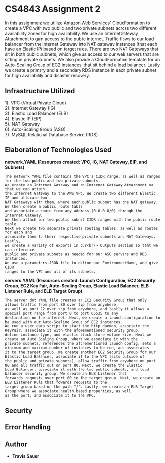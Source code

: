 # CS4843 Assignment 2

In this assignment we utilize Amazon Web Services' CloudFormation to create a VPC with two public and two private subnets across two different availability zones for high availability. We use an InternetGateway Attachment to gain access to the public internet. Traffic flows to our load balancer from the Internet Gateway into NAT gateway instances (that each have an Elastic IP) based on target rules. There are two NAT Gateways that sit in both public subnets, which give us access to our web servers that are sitting in private subnets. We also provide a CloudFormation template for an Auto-Scaling Group of EC2 instances, that sit behind a load balancer. Lastly we create a primary and a secondary RDS instance in each private subnet for high availability and disaster recovery.

## Infrastructure Utilized

1). VPC (Virtual Private Cloud)<br/>
2). Internet Gateway (IG)<br/>
3). Elastic Load Balancer (ELB)<br/>
4). Elastic IP (EIP)<br/>
5). NAT Gateway<br/>
6). Auto-Scaling Group (ASG)<br/>
7). MySQL Relational Database Service (RDS)<br/>

## Elaboration of Technologies Used

**network.YAML (Resources created: VPC, IG, NAT Gateway, EIP, and Subnets)**
```
The network YAML file contains the VPC's CIDR range, as well as ranges for the two public and two private subnets.
We create an Internet Gateway and an Internet Gateway Attachment so that we can attach
the Internet Gateway to the AWS VPC. We create two different Elastic IP and allocate two
NAT Gateways with them, where each public subnet has one NAT gateway. We then create a public route table
and associate a route from any address (0.0.0.0/0) through the Internet Gateway.
We then attach our two public subnet CIDR ranges with the public route table.
Next we create two separate private routing tables, as well as routes for each and
associate them to their respective private subnets and NAT Gateways. Lastly,
we create a variety of exports in our<br/> Outputs section so taht we can reference
public and private subnets as needed for our ASG servers and RDS Instances.
We use a parameters.JSON file to define our EnvironmentName, and give CIDR
ranges to the VPC and all of its subnets.
```
**servers.YAML (Resources created: Launch Configuration, EC2 Security Group, EC2 Key Pair, Auto-Scaling Group, Elastic
Load Balancer, ELB Listener Rule, and ELB Target Group)**
```
The server dot YAML file creates an EC2 Security Group that only allows traffic from port 80 over tcp from anywhere,
as well as port 22 over tcp from anywhere, and lastly it allows a special port range from port 0 to port 65535 to any
destination on the internet. Next, we create a launch configuration to be used with our Auto-Scaling Group of EC2 instances.
We run a user data script to start the http daemon, associate the KeyPair, associate it with the aforementioned security group,
define instance type, and elastic block store volume size. Next we create an Auto Scaling Group, where we associate it with the
private subnets, references the aforementioned launch config, sets a minimum and maximum number of instances to be run, and associates
it to the target group. We create another EC2 Security Group for our Elastic Load Balancer, associate it to the VPC (sits outside of
the public and private subnets), allow traffic from anywhere on port 80 and all traffic out on port 80. Next, we create the Elastic
Load Balancer, associate it with the two public subnets, and load balancer security group. We create an ELB Listener that
forwards requests over port 80 to the target group. Next, we create an ELB Listener Rule that fowards requests to the
target group based on the path "/". Lastly, we create an ELB Target Group where we associate health based properties, as well
as the port, and associate it to the VPC.
```

## Security

## Error Handling

## Author

* **Travis Sauer**
